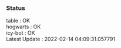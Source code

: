 ### Status


table : OK  
hogwarts : OK  
icy-bot : OK  
Latest Update : 2022-02-14 04:09:31.057791
